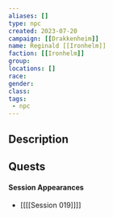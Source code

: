 ```yaml
---
aliases: []
type: npc
created: 2023-07-20
campaign: [[Drakkenheim]]
name: Reginald [[Ironhelm]]
faction: [[Ironhelm]]
group:
locations: []
race:
gender:
class:
tags:
 - npc
---
```


## Description

## Quests
<!-- QueryToSerialize: TASK FROM "TTRPG/Drakkenheim/Quests" WHERE !completed AND contains(outlinks, [[Reginald Ironhelm]]) -->

#### Session Appearances
<!-- QueryToSerialize: LIST FROM [[Reginald Ironhelm]] WHERE file.folder = "TTRPG/Drakkenheim/Sessions" -->
<!-- SerializedQuery: LIST FROM [[Reginald Ironhelm]] WHERE file.folder = "TTRPG/Drakkenheim/Sessions" -->
- [[[[Session 019]]]]
<!-- SerializedQuery END -->



